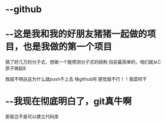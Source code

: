 # --github
# --这是我和我的好朋友猪猪一起做的项目，也是我做的第一个项目
搞了好几万的分子式，想做一个能预测分子式的结构
目前最简单的，咱们就从C原子做起8





我就不明白这为什么就push不上去
啥github阿
感觉就不行！！我菜呗干


# --我现在彻底明白了，git真牛啊
那我岂不是可以建立代码库
